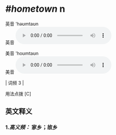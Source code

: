 # ***\#hometown*** n
英音 'həʊmtaʊn  
英音
<audio src="./media/hometown-B.aac" controls="controls"></audio>

美音 'hoʊmtaʊn  
美音
<audio src="./media/hometown.aac" controls="controls"></audio>



| 词频 3 |  

用法点拨  [C]

英文释义
---
### 1.*高义频：* **家乡；故乡**  


